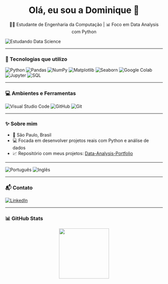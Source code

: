 <h1 align="center">Olá, eu sou a Dominique 👋</h1>

<p align="center">
  👩‍💻 Estudante de Engenharia da Computação | 📊 Foco em Data Analysis com Python
  
  ![Estudando Data Science](https://img.shields.io/badge/📚_Estudando-Data_Science-blueviolet?style=for-the-badge)

</p>

---

### 🚀 Tecnologias que utilizo

![Python](https://img.shields.io/badge/Python-3776AB?style=for-the-badge&logo=python&logoColor=green)
![Pandas](https://img.shields.io/badge/Pandas-150458?style=for-the-badge&logo=pandas&logoColor=white)
![NumPy](https://img.shields.io/badge/Numpy-013243?style=for-the-badge&logo=numpy&logoColor=white)
![Matplotlib](https://img.shields.io/badge/Matplotlib-11557C?style=for-the-badge&logo=matplotlib&logoColor=white)
![Seaborn](https://img.shields.io/badge/Seaborn-0F1117?style=for-the-badge&logo=python&logoColor=blue)
![Google Colab](https://img.shields.io/badge/Google_Colab-F9AB00?style=for-the-badge&logo=googlecolab&logoColor=white)
![Jupyter](https://img.shields.io/badge/Jupyter-F37626?style=for-the-badge&logo=jupyter&logoColor=white)
![SQL](https://img.shields.io/badge/SQL-336791?style=for-the-badge&logo=postgresql&logoColor=black)

---

### 💻 Ambientes e Ferramentas
![Visual Studio Code](https://img.shields.io/badge/VSCode-007ACC?style=for-the-badge&logo=visual-studio-code&logoColor=white)
![GitHub](https://img.shields.io/badge/GitHub-181717?style=for-the-badge&logo=github)
![Git](https://img.shields.io/badge/Git-F05032?style=for-the-badge&logo=git&logoColor=white)

---

### ✨ Sobre mim

- 📍 São Paulo, Brasil  
- 💻 Focada em desenvolver projetos reais com Python e análise de dados  
- 📈 Repositório com meus projetos: [Data-Analysis-Portfolio](https://github.com/DominiqueElizabeth/Data-Analysis-Portfolio)

---
![Português](https://img.shields.io/badge/Português-Nativo-green?style=for-the-badge)
![Inglês](https://img.shields.io/badge/Inglês-Intermediário-blue?style=for-the-badge)

---

### 📬 Contato

[![LinkedIn](https://img.shields.io/badge/-LinkedIn-0A66C2?style=for-the-badge&logo=linkedin&logoColor=white)](https://www.linkedin.com/in/dominiqueelizabethlimagil)

---

### 📊 GitHub Stats

<p align="center">
  <img height="160em" src="https://github-readme-stats.vercel.app/api?username=DominiqueElizabeth&show_icons=true&theme=dark&hide_border=true" />
</p>
